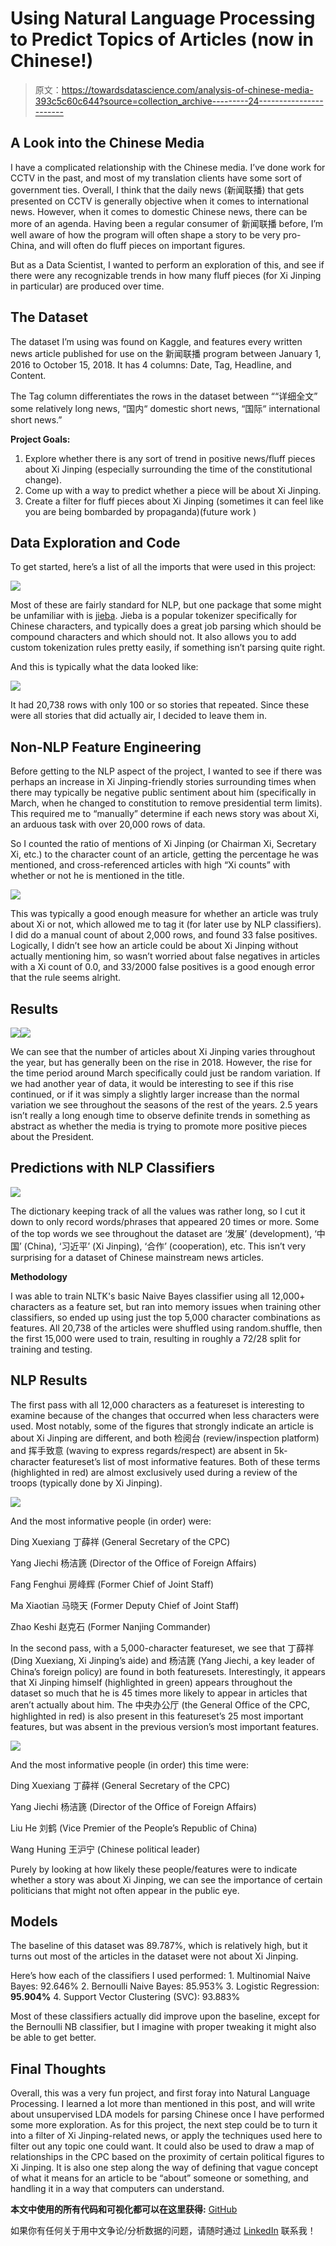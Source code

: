 # Using Natural Language Processing to Predict Topics of Articles (now in Chinese!)

> 原文：<https://towardsdatascience.com/analysis-of-chinese-media-393c5c60c644?source=collection_archive---------24----------------------->

## **A Look into the Chinese Media**

I have a complicated relationship with the Chinese media. I’ve done work for CCTV in the past, and most of my translation clients have some sort of government ties. Overall, I think that the daily news (新闻联播) that gets presented on CCTV is generally objective when it comes to international news. However, when it comes to domestic Chinese news, there can be more of an agenda. Having been a regular consumer of 新闻联播 before, I’m well aware of how the program will often shape a story to be very pro-China, and will often do fluff pieces on important figures.

But as a Data Scientist, I wanted to perform an exploration of this, and see if there were any recognizable trends in how many fluff pieces (for Xi Jinping in particular) are produced over time.

## The Dataset

The dataset I’m using was found on Kaggle, and features every written news article published for use on the 新闻联播 program between January 1, 2016 to October 15, 2018\. It has 4 columns: Date, Tag, Headline, and Content.

The Tag column differentiates the rows in the dataset between ““详细全文” some relatively long news, “国内“ domestic short news, “国际“ international short news.”

**Project Goals:**

1.  Explore whether there is any sort of trend in positive news/fluff pieces about Xi Jinping (especially surrounding the time of the constitutional change).
2.  Come up with a way to predict whether a piece will be about Xi Jinping.
3.  Create a filter for fluff pieces about Xi Jinping (sometimes it can feel like you are being bombarded by propaganda)(future work )

## Data Exploration and Code

To get started, here’s a list of all the imports that were used in this project:

![](img/897753f1601232ade2ed2f239d9f95b7.png)

Most of these are fairly standard for NLP, but one package that some might be unfamiliar with is [jieba](https://github.com/fxsjy/jieba). Jieba is a popular tokenizer specifically for Chinese characters, and typically does a great job parsing which should be compound characters and which should not. It also allows you to add custom tokenization rules pretty easily, if something isn’t parsing quite right.

And this is typically what the data looked like:

![](img/90e55a59305619823d3b637605180362.png)

It had 20,738 rows with only 100 or so stories that repeated. Since these were all stories that did actually air, I decided to leave them in.

## Non-NLP Feature Engineering

Before getting to the NLP aspect of the project, I wanted to see if there was perhaps an increase in Xi Jinping-friendly stories surrounding times when there may typically be negative public sentiment about him (specifically in March, when he changed to constitution to remove presidential term limits). This required me to “manually” determine if each news story was about Xi, an arduous task with over 20,000 rows of data.

So I counted the ratio of mentions of Xi Jinping (or Chairman Xi, Secretary Xi, etc.) to the character count of an article, getting the percentage he was mentioned, and cross-referenced articles with high “Xi counts” with whether or not he is mentioned in the title.

![](img/339a60715a2d43cf5db2958e24478ed5.png)

This was typically a good enough measure for whether an article was truly about Xi or not, which allowed me to tag it (for later use by NLP classifiers). I did do a manual count of about 2,000 rows, and found 33 false positives. Logically, I didn’t see how an article could be about Xi Jinping without actually mentioning him, so wasn’t worried about false negatives in articles with a Xi count of 0.0, and 33/2000 false positives is a good enough error that the rule seems alright.

## Results

![](img/4cfe989c6a84dd6abae6249d012ac2ed.png)![](img/feffb880355c4d896d780cdae26fa526.png)

We can see that the number of articles about Xi Jinping varies throughout the year, but has generally been on the rise in 2018\. However, the rise for the time period around March specifically could just be random variation. If we had another year of data, it would be interesting to see if this rise continued, or if it was simply a slightly larger increase than the normal variation we see throughout the seasons of the rest of the years. 2.5 years isn’t really a long enough time to observe definite trends in something as abstract as whether the media is trying to promote more positive pieces about the President.

## **Predictions with NLP Classifiers**

![](img/cf71f990bf19816d10dc78e46b68e195.png)

The dictionary keeping track of all the values was rather long, so I cut it down to only record words/phrases that appeared 20 times or more. Some of the top words we see throughout the dataset are ‘发展’ (development), ‘中国’ (China), ‘习近平’ (Xi Jinping), ‘合作’ (cooperation), etc. This isn’t very surprising for a dataset of Chinese mainstream news articles.

**Methodology**

I was able to train NLTK's basic Naive Bayes classifier using all 12,000+ characters as a feature set, but ran into memory issues when training other classifiers, so ended up using just the top 5,000 character combinations as features. All 20,738 of the articles were shuffled using random.shuffle, then the first 15,000 were used to train, resulting in roughly a 72/28 split for training and testing.

## NLP Results

The first pass with all 12,000 characters as a featureset is interesting to examine because of the changes that occurred when less characters were used. Most notably, some of the figures that strongly indicate an article is about Xi Jinping are different, and both 检阅台 (review/inspection platform) and 挥手致意 (waving to express regards/respect) are absent in 5k-character featureset’s list of most informative features. Both of these terms (highlighted in red) are almost exclusively used during a review of the troops (typically done by Xi Jinping).

![](img/2096f6dc43994e0339a9674870c79b9f.png)

And the most informative people (in order) were:

Ding Xuexiang 丁薛祥 (General Secretary of the CPC)

Yang Jiechi 杨洁篪 (Director of the Office of Foreign Affairs)

Fang Fenghui 房峰辉 (Former Chief of Joint Staff)

Ma Xiaotian 马晓天 (Former Deputy Chief of Joint Staff)

Zhao Keshi 赵克石 (Former Nanjing Commander)

In the second pass, with a 5,000-character featureset, we see that 丁薛祥 (Ding Xuexiang, Xi Jinping’s aide) and 杨洁篪 (Yang Jiechi, a key leader of China’s foreign policy) are found in both featuresets. Interestingly, it appears that Xi Jinping himself (highlighted in green) appears throughout the dataset so much that he is 45 times more likely to appear in articles that aren’t actually about him. The 中央办公厅 (the General Office of the CPC, highlighted in red) is also present in this featureset’s 25 most important features, but was absent in the previous version’s most important features.

![](img/8db513d35227a68f9d862988e9f1df69.png)

And the most informative people (in order) this time were:

Ding Xuexiang 丁薛祥 (General Secretary of the CPC)

Yang Jiechi 杨洁篪 (Director of the Office of Foreign Affairs)

Liu He 刘鹤 (Vice Premier of the People’s Republic of China)

Wang Huning 王沪宁 (Chinese political leader)

Purely by looking at how likely these people/features were to indicate whether a story was about Xi Jinping, we can see the importance of certain politicians that might not often appear in the public eye.

## Models

The baseline of this dataset was 89.787%, which is relatively high, but it turns out most of the articles in the dataset were not about Xi Jinping.

Here’s how each of the classifiers I used performed:
1\. Multinomial Naive Bayes: 92.646%
2\. Bernoulli Naive Bayes: 85.953%
3\. Logistic Regression: **95.904%**
4\. Support Vector Clustering (SVC): 93.883%

Most of these classifiers actually did improve upon the baseline, except for the Bernoulli NB classifier, but I imagine with proper tweaking it might also be able to get better.

## Final Thoughts

Overall, this was a very fun project, and first foray into Natural Language Processing. I learned a lot more than mentioned in this post, and will write about unsupervised LDA models for parsing Chinese once I have performed some more exploration. As for this project, the next step could be to turn it into a filter of Xi Jinping-related news, or apply the techniques used here to filter out any topic one could want. It could also be used to draw a map of relationships in the CPC based on the proximity of certain political figures to Xi Jinping. It is also one step along the way of defining that vague concept of what it means for an article to be “about” someone or something, and handling it in a way that computers can understand.

**本文中使用的所有代码和可视化都可以在这里获得:** [GitHub](https://github.com/razzlestorm/Lambda-Build-One)

如果你有任何关于用中文争论/分析数据的问题，请随时通过 [LinkedIn](http://www.linkedin.com/in/jerimiah-willhite) 联系我！